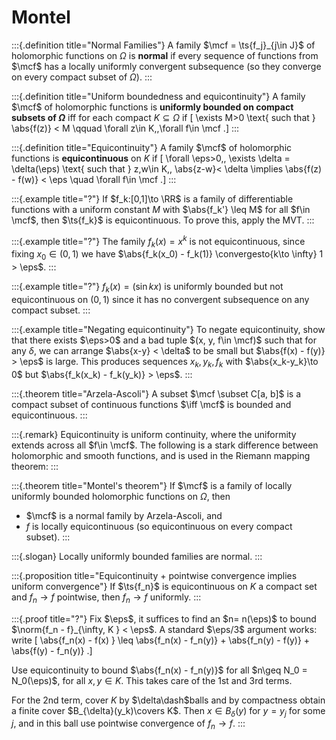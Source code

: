 # Montel

:::{.definition title="Normal Families"}
A family $\mcf = \ts{f_j}_{j\in J}$ of holomorphic functions on $\Omega$ is **normal** if every sequence of functions from $\mcf$ has a locally uniformly convergent subsequence (so they converge on every compact subset of $\Omega$).
:::

:::{.definition title="Uniform boundedness and equicontinuity"}
A family $\mcf$ of holomorphic functions is **uniformly bounded on compact subsets of $\Omega$** iff for each compact $K \subseteq \Omega$ if
\[
\exists M>0 \text{ such that } \abs{f(z)} < M \qquad \forall z\in K,\,\forall f\in \mcf
.\]
:::

:::{.definition title="Equicontinuity"}
A family $\mcf$ of holomorphic functions is **equicontinuous** on $K$ if 
\[
\forall \eps>0,\, \exists \delta = \delta(\eps) \text{ such that } z,w\in K,\, \abs{z-w}< \delta \implies \abs{f(z) - f(w)} < \eps \quad \forall f\in \mcf
.\]
:::

:::{.example title="?"}
If $f_k:[0,1]\to \RR$ is a family of differentiable functions with a uniform constant $M$ with $\abs{f_k'} \leq M$ for all $f\in \mcf$, then $\ts{f_k}$ is equicontinuous.
To prove this, apply the MVT.
:::

:::{.example title="?"}
The family $f_k(x) = x^k$ is not equicontinuous, since fixing $x_0 \in (0, 1)$ we have $\abs{f_k(x_0) - f_k(1)} \convergesto{k\to \infty} 1 > \eps$.
:::

:::{.example title="?"}
$f_k(x) = (\sin k x)$ is uniformly bounded but not equicontinuous on $(0, 1)$ since it has no convergent subsequence on any compact subset.
:::

:::{.example title="Negating equicontinuity"}
To negate equicontinuity, show that there exists $\eps>0$ and a bad tuple $(x, y, f\in \mcf)$ such that for any $\delta$, we can arrange $\abs{x-y} < \delta$ to be small but $\abs{f(x) - f(y)} > \eps$ is large.
This produces sequences $x_k, y_k, f_k$ with $\abs{x_k-y_k}\to 0$ but $\abs{f_k(x_k) - f_k(y_k)} > \eps$.
:::

:::{.theorem title="Arzela-Ascoli"}
A subset $\mcf \subset C[a, b]$ is a compact subset of continuous functions $\iff \mcf$ is bounded and equicontinuous.
:::

:::{.remark}
Equicontinuity is uniform continuity, where the uniformity extends across all $f\in \mcf$.
The following is a stark difference between holomorphic and smooth functions, and is used in the Riemann mapping theorem:
:::

:::{.theorem title="Montel's theorem"}
If $\mcf$ is a family of locally uniformly bounded holomorphic functions on $\Omega$, then

- $\mcf$ is a normal family by Arzela-Ascoli, and
- $f$ is locally equicontinuous (so equicontinuous on every compact subset).
:::

:::{.slogan}
Locally uniformly bounded families are normal.
:::

:::{.proposition title="Equicontinuity + pointwise convergence implies uniform convergence"}
If $\ts{f_n}$ is equicontinuous on $K$ a compact set and $f_n\to f$ pointwise, then $f_n\to f$ uniformly.
:::

:::{.proof title="?"}
Fix $\eps$, it suffices to find an $n= n(\eps)$ to bound $\norm{f_n - f}_{\infty, K } < \eps$.
A standard $\eps/3$ argument works: write
\[
\abs{f_n(x) - f(x) } \leq \abs{f_n(x) - f_n(y)} + \abs{f_n(y) - f(y)} + \abs{f(y) - f_n(y)}
.\]

Use equicontinuity to bound $\abs{f_n(x) - f_n(y)}$ for all $n\geq N_0 = N_0(\eps)$, for all $x,y\in K$.
This takes care of the 1st and 3rd terms.

For the 2nd term, cover $K$ by $\delta\dash$balls and by compactness obtain a finite cover $B_{\delta}(y_k)\covers K$.
Then $x\in B_\delta(y)$ for $y=y_j$ for some $j$, and in this ball use pointwise convergence of $f_n\to f$. 
:::

